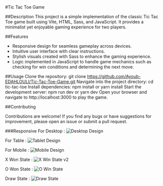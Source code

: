 #Tic Tac Toe Game

##Description
This project is a simple implementation of the classic Tic Tac Toe game built using Vite, HTML, Sass, and JavaScript. It provides a minimalist yet enjoyable gaming experience for two players.

##Features
 * Responsive design for seamless gameplay across devices.
 * Intuitive user interface with clear instructions.
 * Stylish visuals created with Sass to enhance the gaming experience.
 * Logic implemented in JavaScript to handle game mechanics such as checking for win conditions and determining the next move.

##Usage
    Clone the repository: git clone https://github.com/Ayoub-EDAHLOULI/Tic-Tac-Toe-Game.git
    Navigate into the project directory: cd tic-tac-toe
    Install dependencies: npm install or yarn install
    Start the development server: npm run dev or yarn dev
    Open your browser and navigate to http://localhost:3000 to play the game.

##Contributing

Contributions are welcome! If you find any bugs or have suggestions for improvement, please open an issue or submit a pull request.

###Responsive
For Desktop :
![Desktop Design](https://github.com/Ayoub-EDAHLOULI/Tic-Tac-Toe-Game/assets/79193310/0e6b03cd-2cff-4fb7-964a-0c127f998c62)

For Table :
![Tablet Design](https://github.com/Ayoub-EDAHLOULI/Tic-Tac-Toe-Game/assets/79193310/2d513d89-56d3-40cb-b6ff-0207e09441bb)

For Mobile :
![Mobile Design](https://github.com/Ayoub-EDAHLOULI/Tic-Tac-Toe-Game/assets/79193310/548080e7-e933-4fa0-a359-d9ad2532ef7b)

X Won State : 
![X Win State v2](https://github.com/Ayoub-EDAHLOULI/Tic-Tac-Toe-Game/assets/79193310/aad4a90d-560d-4e6a-a57f-1269c3735b3d)

O Won State : 
![O Win State](https://github.com/Ayoub-EDAHLOULI/Tic-Tac-Toe-Game/assets/79193310/8ac6809f-2fb5-4dd5-87c2-9ae5a316fcdf)

Draw State : 
![Draw State](https://github.com/Ayoub-EDAHLOULI/Tic-Tac-Toe-Game/assets/79193310/bf6ed889-4b54-4a7d-954f-b6330bb181bd)
